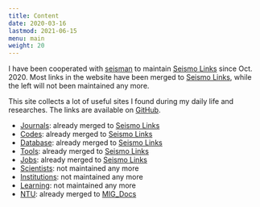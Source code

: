 ```yaml
---
title: Content
date: 2020-03-16
lastmod: 2021-06-15
menu: main
weight: 20
---
```


I have been cooperated with [seisman](https://github.com/seisman) to maintain [Seismo Links](https://github.com/seismo-learn/links) since Oct. 2020.
Most links in the website have been merged to [Seismo Links](https://github.com/seismo-learn/links), while the left will not been maintained any more.

This site collects a lot of useful sites I found during my daily life and researches.
The links are available on [GitHub](https://github.com/core-man/link).

- [Journals](../post/journals/): already merged to [Seismo Links](https://seismo-learn.org/links/journals/)
- [Codes](../post/codes/): already merged to [Seismo Links](https://seismo-learn.org/links/codes/)
- [Database](../post/database/): already merged to [Seismo Links](https://seismo-learn.org/links/database/)
- [Tools](../post/tools/): already merged to [Seismo Links](https://seismo-learn.org/links/tools/)
- [Jobs](../post/jobs/): already merged to [Seismo Links](https://seismo-learn.org/links/jobs/)
- [Scientists](../post/scientists/): not maintained any more
- [Institutions](../post/institutions/): not maintained any more
- [Learning](../post/learning/): not maintained any more
- [NTU](../post/ntu/): already merged to [MIG_Docs](https://migg-ntu.github.io/MIG_Docs/links)
